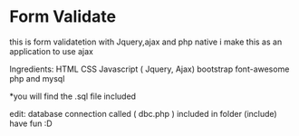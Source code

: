 # Form Validate
this is form validatetion with Jquery,ajax and php native
i make this as an  application to use ajax

Ingredients:
HTML 
CSS
Javascript ( Jquery, Ajax)
bootstrap
font-awesome
php and mysql

*you will find the .sql file included

edit:
database connection called ( dbc.php ) included in folder (include)
have fun :D 